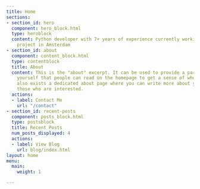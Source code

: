 ```yaml
---
title: Home
sections:
- section_id: hero
  component: hero_block.html
  type: heroblock
  content: Python developer with 7+ years of experience currently working in QA Automation
    project in Amsterdam
- section_id: about
  component: content_block.html
  type: contentblock
  title: About
  content: This is the "about" excerpt. It can be used to provide a paragraph about
    yourself that people can read on the homepage to get a sense of who you are. There
    also exists a dedicated about page where you can write more about yourself for
    those who are interested.
  actions:
  - label: Contact Me
    url: "/contact"
- section_id: recent-posts
  component: posts_block.html
  type: postsblock
  title: Recent Posts
  num_posts_displayed: 4
  actions:
  - label: View Blog
    url: blog/index.html
layout: home
menu:
  main:
    weight: 1

---
```


